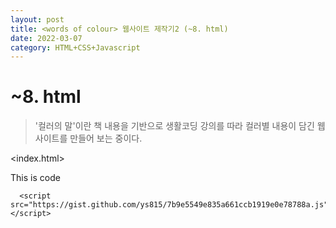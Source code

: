 ```yaml
---
layout: post
title: <words of colour> 웹사이트 제작기2 (~8. html)
date: 2022-03-07 
category: HTML+CSS+Javascript
---
```

# ~8. html
  
> '컬러의 말'이란 책 내용을 기반으로 생활코딩 강의를 따라 컬러별 내용이 담긴 웹사이트를 만들어 보는 중이다.

<index.html>
   
This is code
  
```
  <script src="https://gist.github.com/ys815/7b9e5549e835a661ccb1919e0e78788a.js"></script>
```  
  
  
